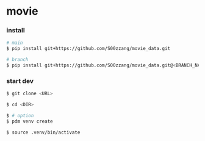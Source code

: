 # movie

### install
```bash
# main
$ pip install git+https://github.com/S00zzang/movie_data.git

# branch
$ pip install git+https://github.com/S00zzang/movie_data.git@<BRANCH_NAME>
```

### start dev
```bash
$ git clone <URL>

$ cd <DIR>

$ # option
$ pdm venv create

$ source .venv/bin/activate 
```
